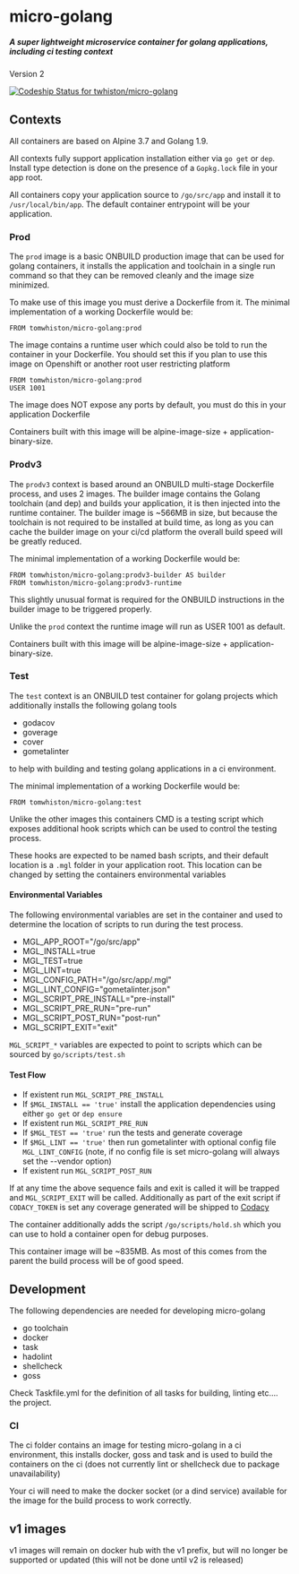 # micro-golang
##### A super lightweight microservice container for golang applications, including ci testing context
Version 2

[ ![Codeship Status for twhiston/micro-golang](https://app.codeship.com/projects/cb4b5360-2c28-0135-d4a4-7229e0f954fc/status?branch=master)](https://app.codeship.com/projects/224201)

## Contexts

All containers are based on Alpine 3.7 and Golang 1.9.

All contexts fully support application installation either via `go get` or `dep`.
Install type detection is done on the presence of a `Gopkg.lock` file in your app root.

All containers copy your application source to `/go/src/app` and install it to `/usr/local/bin/app`.
The default container entrypoint will be your application.

### Prod

The `prod` image is a basic ONBUILD production image that can be used for golang containers,
it installs the application and toolchain in a single run command so that they can be removed
cleanly and the image size minimized.

To make use of this image you must derive a Dockerfile from it.
The minimal implementation of a working Dockerfile would be:
```
FROM tomwhiston/micro-golang:prod
```

The image contains a runtime user which could also be told to run the container in your Dockerfile.
You should set this if you plan to use this image on Openshift or another root user restricting platform
```
FROM tomwhiston/micro-golang:prod
USER 1001
```

The image does NOT expose any ports by default, you must do this in your application Dockerfile

Containers built with this image will be alpine-image-size + application-binary-size.

### Prodv3

The `prodv3` context is based around an ONBUILD multi-stage Dockerfile process, and uses 2 images.
The builder image contains the Golang toolchain (and dep) and builds your application, it is then injected into the runtime container.
The builder image is ~566MB in size, but because the toolchain is not required to be installed at build time, as long as you can cache the
builder image on your ci/cd platform the overall build speed will be greatly reduced.

The minimal implementation of a working Dockerfile would be:
```
FROM tomwhiston/micro-golang:prodv3-builder AS builder
FROM tomwhiston/micro-golang:prodv3-runtime
```
This slightly unusual format is required for the ONBUILD instructions in the builder image to be triggered properly.

Unlike the `prod` context the runtime image will run as USER 1001 as default.

Containers built with this image will be alpine-image-size + application-binary-size.

### Test

The `test` context is an ONBUILD test container for golang projects which additionally installs the following golang tools

- godacov
- goverage
- cover
- gometalinter

to help with building and testing golang applications in a ci environment.

The minimal implementation of a working Dockerfile would be:
```
FROM tomwhiston/micro-golang:test
```

Unlike the other images this containers CMD is a testing script which exposes additional hook scripts which can be used to control the testing process.

These hooks are expected to be named bash scripts, and their default location is a `.mgl` folder in your application root. This location can be changed by setting the containers environmental variables

#### Environmental Variables

The following environmental variables are set in the container and used to determine the location of scripts to run during the test process.

- MGL_APP_ROOT="/go/src/app"
- MGL_INSTALL=true
- MGL_TEST=true
- MGL_LINT=true
- MGL_CONFIG_PATH="/go/src/app/.mgl"
- MGL_LINT_CONFIG="gometalinter.json"
- MGL_SCRIPT_PRE_INSTALL="pre-install"
- MGL_SCRIPT_PRE_RUN="pre-run"
- MGL_SCRIPT_POST_RUN="post-run"
- MGL_SCRIPT_EXIT="exit"

`MGL_SCRIPT_*` variables are expected to point to scripts which can be sourced by `go/scripts/test.sh`

#### Test Flow

- If existent run `MGL_SCRIPT_PRE_INSTALL`
- If `$MGL_INSTALL == 'true'` install the application dependencies using either `go get` or `dep ensure`
- If existent run `MGL_SCRIPT_PRE_RUN`
- If `$MGL_TEST == 'true'` run the tests and generate coverage
- If `$MGL_LINT == 'true'` then run gometalinter with optional config file `MGL_LINT_CONFIG` (note, if no config file is set micro-golang will always set the --vendor option)
- If existent run `MGL_SCRIPT_POST_RUN`

If at any time the above sequence fails and exit is called it will be trapped and `MGL_SCRIPT_EXIT` will be called.
Additionally as part of the exit script if `CODACY_TOKEN` is set any coverage generated will be shipped to [Codacy](https://www.codacy.com)

The container additionally adds the script `/go/scripts/hold.sh` which you can use to hold a container open for debug purposes.

This container image will be ~835MB. As most of this comes from the parent the build process will be of good speed.

## Development

The following dependencies are needed for developing micro-golang

- go toolchain
- docker
- task
- hadolint
- shellcheck
- goss

Check Taskfile.yml for the definition of all tasks for building, linting etc.... the project.

### CI

The ci folder contains an image for testing micro-golang in a ci environment, this installs docker, goss and task
and is used to build the containers on the ci (does not currently lint or shellcheck due to package unavailability)

Your ci will need to make the docker socket (or a dind service) available for the image for the build process to work correctly.

## v1 images

v1 images will remain on docker hub with the v1 prefix, but will no longer be supported or updated
(this will not be done until v2 is released)
